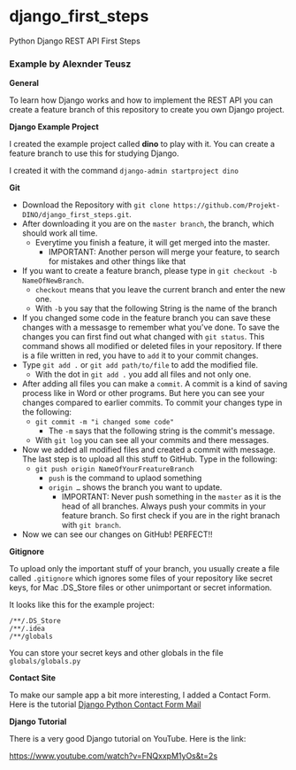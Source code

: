 # django_first_steps
Python Django REST API First Steps

<h3>Example by Alexnder Teusz</h3>

**General**

To learn how Django works and how to implement the REST API you can create a feature branch of this repository to create you own Django project.

**Django Example Project**

I created the example project called **dino** to play with it. You can create a feature branch to use this for studying Django. 

I created it with the command `django-admin startproject dino`



**Git**

- Download the Repository with `git clone https://github.com/Projekt-DINO/django_first_steps.git`. 
- After downloading it you are on the `master branch`, the branch, which should work all time. 
  - Everytime you finish a feature, it will get merged into the master.
    - IMPORTANT: Another person will merge your feature, to search for mistakes and other things like that
- If you want to create a feature branch, please type in `git checkout -b NameOfNewBranch`. 
  - `checkout` means that you leave the current branch and enter the new one.
  - With `-b` you say that the following String is the name of the branch
- If you changed some code in the feature branch you can save these changes with a messasge to remember what you've done. To save the changes you can first find out what changed with `git status`. This command shows all modified or deleted files in your repository. If there is a file written in red, you have to `add` it to your commit changes. 
- Type `git add .` or `git add path/to/file` to add the modified file.
  - With the dot in `git add .` you add all files and not only one.
- After adding all files you can make a `commit`. A commit is a kind of saving process like in Word or other programs. But here you can see your changes compared to earlier commits. To commit your changes type in the following: 
  - `git commit -m "i changed some code"`
    - The `-m` says that the following string is the commit's message.
  - With `git log` you can see all your commits and there messages.
- Now we added all modified files and created a commit with message. The last step is to upload all this stuff to GitHub. Type in the following: 
  - `git push origin NameOfYourFreatureBranch`
    - `push` is the command to uplaod something
    - `origin …` shows the branch you want to update. 
      - IMPORTANT: Never push something in the `master` as it is the head of all branches. Always push your commits in your feature branch. So first check if you are in the right branach with `git branch`. 
- Now we can see our changes on GitHub! PERFECT!!


**Gitignore**

To upload only the important stuff of your branch, you usually create a file called `.gitignore` which ignores some files of your repository like secret keys, for Mac .DS_Store files or other unimportant or secret information.

It looks like this for the example project: 

```
/**/.DS_Store
/**/.idea
/**/globals
```

You can store your secret keys and other globals in the file `globals/globals.py`


**Contact Site**

To make our sample app a bit more interesting, I added a Contact Form. <br>
Here is the tutorial [Django Python Contact Form Mail]("https://hellowebbooks.com/news/tutorial-setting-up-a-contact-form-with-django/")


**Django Tutorial**

There is a very good Django tutorial on YouTube. Here is the link: 

https://www.youtube.com/watch?v=FNQxxpM1yOs&t=2s


